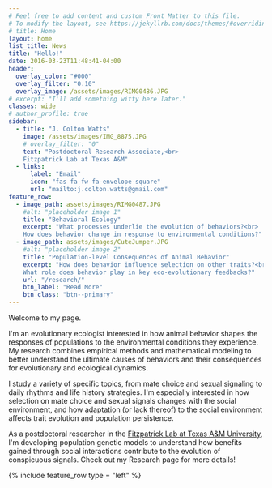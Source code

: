 ```yaml
---
# Feel free to add content and custom Front Matter to this file.
# To modify the layout, see https://jekyllrb.com/docs/themes/#overriding-theme-defaults
# title: Home
layout: home
list_title: News
title: "Hello!"
date: 2016-03-23T11:48:41-04:00
header:
  overlay_color: "#000"
  overlay_filter: "0.10"
  overlay_image: /assets/images/RIMG0486.JPG
# excerpt: "I'll add something witty here later."
classes: wide
# author_profile: true
sidebar:
  - title: "J. Colton Watts"
    image: /assets/images/IMG_8875.JPG
    # overlay_filter: "0"
    text: "Postdoctoral Research Associate,<br>
    Fitzpatrick Lab at Texas A&M"
  - links:
      label: "Email"
      icon: "fas fa-fw fa-envelope-square"
      url: "mailto:j.colton.watts@gmail.com"
feature_row:
  - image_path: assets/images/RIMG0487.JPG
    #alt: "placeholder image 1"
    title: "Behavioral Ecology"
    excerpt: "What processes underlie the evolution of behaviors?<br>  
    How does behavior change in response to environmental conditions?"
  - image_path: assets/images/CuteJumper.JPG
    #alt: "placeholder image 2"
    title: "Population-level Consequences of Animal Behavior"
    excerpt: "How does behavior influence selection on other traits?<br>
    What role does behavior play in key eco-evolutionary feedbacks?"
    url: "/research/"
    btn_label: "Read More"
    btn_class: "btn--primary"
---
```


Welcome to my page.

I'm an evolutionary ecologist interested in how animal behavior shapes the responses of populations to the environmental conditions they experience. My research combines empirical methods and mathematical modeling to better understand the ultimate causes of behaviors and their consequences for evolutionary and ecological dynamics.

I study a variety of specific topics, from mate choice and sexual signaling to daily rhythms and life history strategies. I'm especially interested in how selection on mate choice and sexual signals changes with the social environment, and how adaptation (or lack thereof) to the social environment affects trait evolution and population persistence. 

As a postdoctoral researcher in the [Fitzpatrick Lab at Texas A&M University](https://fitzpatrickresearch.com/), I'm developing population genetic models to understand how benefits gained through social interactions contribute to the evolution of conspicuous signals. Check out my Research page for more details!

{% include feature_row  type = "left" %}
